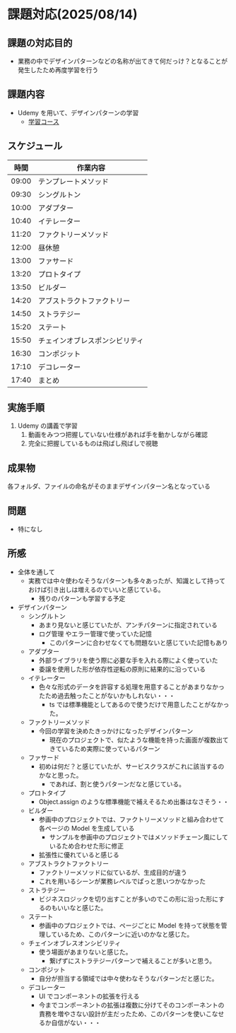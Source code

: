 # 課題対応(2025/08/14)

## 課題の対応目的

-   業務の中でデザインパターンなどの名称が出てきて何だっけ？となることが発生したため再度学習を行う

## 課題内容

-   Udemy を用いて、デザインパターンの学習
    -   [学習コース](https://www.udemy.com/course/typescript-solid-design-patterns)

## スケジュール

| 時間  | 作業内容                       |
| ----- | ------------------------------ |
| 09:00 | テンプレートメソッド           |
| 09:30 | シングルトン                   |
| 10:00 | アダプター                     |
| 10:40 | イテレーター                   |
| 11:20 | ファクトリーメソッド           |
| 12:00 | 昼休憩                         |
| 13:00 | ファサード                     |
| 13:20 | プロトタイプ                   |
| 13:50 | ビルダー                       |
| 14:20 | アブストラクトファクトリー     |
| 14:50 | ストラテジー                   |
| 15:20 | ステート                       |
| 15:50 | チェインオブレスポンシビリティ |
| 16:30 | コンポジット                   |
| 17:10 | デコレーター                   |
| 17:40 | まとめ                         |

## 実施手順

1. Udemy の講義で学習
    1. 動画をみつつ把握していない仕様があれば手を動かしながら確認
    2. 完全に把握しているものは飛ばし飛ばしで視聴

## 成果物

各フォルダ、ファイルの命名がそのままデザインパターン名となっている

## 問題

-   特になし

## 所感

-   全体を通して
    -   実務では中々使わなそうなパターンも多々あったが、知識として持っておけば引き出しは増えるのでいいと感じている。
        -   残りのパターンも学習する予定
-   デザインパターン
    -   シングルトン
        -   あまり見ないと感じていたが、アンチパターンに指定されている
        -   ログ管理 やエラー管理で使っていた記憶
            -   このパターンに合わせなくても問題ないと感じていた記憶もあり
    -   アダプター
        -   外部ライブラリを使う際に必要な手を入れる際によく使っていた
        -   委譲を使用した形が依存性逆転の原則に結果的に沿っている
    -   イテレーター
        -   色々な形式のデータを許容する処理を用意することがあまりなかったため過去触ったことがないかもしれない・・・
            -   ts では標準機能としてあるので使うだけで用意したことがなかった。
    -   ファクトリーメソッド
        -   今回の学習を決めたきっかけになったデザインパターン
            -   現在のプロジェクトで、似たような機能を持った画面が複数出てきているため実際に使っているパターン
    -   ファサード
        -   初めは何だ？と感じていたが、サービスクラスがこれに該当するのかなと思った。
            -   であれば、割と使うパターンだなと感じている。
    -   プロトタイプ
        -   Object.assign のような標準機能で補えそるため出番はなさそう・・
    -   ビルダー
        -   参画中のプロジェクトでは、ファクトリーメソッドと組み合わせて各ページの Model を生成している
            -   サンプルを参画中のプロジェクトではメソッドチェーン風にしているため合わせた形に修正
        -   拡張性に優れていると感じる
    -   アブストラクトファクトリー
        -   ファクトリーメソッドに似ているが、生成目的が違う
        -   これを用いるシーンが業務レベルでぱっと思いつかなかった
    -   ストラテジー
        -   ビジネスロジックを切り出すことが多いのでこの形に沿った形にするのもいいなと感じた。
    -   ステート
        -   参画中のプロジェクトでは、ページごとに Model を持って状態を管理しているため、このパターンに近いのかなと感じた。
    -   チェインオブレスオンシビリティ
        -   使う場面があまりないと感じた。
            -   繋げずにストラテジーパターンで補えることが多いと思う。
    -   コンポジット
        -   自分が担当する領域では中々使わなそうなパターンだと感じた。
    -   デコレーター
        -   UI でコンポーネントの拡張を行える
        -   今までコンポーネントの拡張は複数に分けてそのコンポーネントの責務を増やさない設計が主だったため、このパターンを使いこなせるか自信がない・・・

